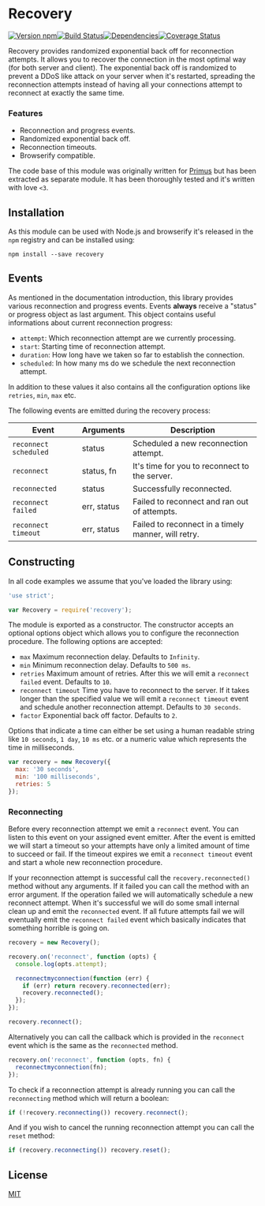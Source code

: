 # Recovery

[![Version npm][version]](http://browsenpm.org/package/recovery)[![Build Status][build]](https://github.com/unshiftio/recovery/actions?query=workflow%3ACI+branch%3Amaster)[![Dependencies][david]](https://david-dm.org/unshiftio/recovery)[![Coverage Status][cover]](https://coveralls.io/r/unshiftio/recovery?branch=master)

[version]: https://img.shields.io/npm/v/recovery.svg?style=flat-square
[build]: https://img.shields.io/github/workflow/status/unshiftio/recovery/CI/master?label=CI&style=flat-square
[david]: https://img.shields.io/david/unshiftio/recovery.svg?style=flat-square
[cover]: https://img.shields.io/coveralls/unshiftio/recovery/master.svg?style=flat-square
[Primus]: http://primus.io

Recovery provides randomized exponential back off for reconnection attempts. It
allows you to recover the connection in the most optimal way (for both server
and client). The exponential back off is randomized to prevent a DDoS like
attack on your server when it's restarted, spreading the reconnection attempts
instead of having all your connections attempt to reconnect at exactly the same
time.

### Features

- Reconnection and progress events.
- Randomized exponential back off.
- Reconnection timeouts.
- Browserify compatible.

The code base of this module was originally written for [Primus] but has been
extracted as separate module. It has been thoroughly tested and it's written
with love `<3`.

## Installation

As this module can be used with Node.js and browserify it's released in the `npm`
registry and can be installed using:

```
npm install --save recovery
```

## Events

As mentioned in the documentation introduction, this library provides various
reconnection and progress events. Events **always** receive a "status" or
progress object as last argument. This object contains useful informations about
current reconnection progress:

- `attempt`:  Which reconnection attempt are we currently processing.
- `start`: Starting time of reconnection attempt.
- `duration`: How long have we taken so far to establish the connection.
- `scheduled`: In how many ms do we schedule the next reconnection attempt.

In addition to these values it also contains all the configuration options like
`retries`, `min`, `max` etc.

The following events are emitted during the recovery process:

Event                 | Arguments   | Description
----------------------|-------------|-----------------------------------------------------
`reconnect scheduled` | status      | Scheduled a new reconnection attempt.
`reconnect`           | status, fn  | It's time for you to reconnect to the server.
`reconnected`         | status      | Successfully reconnected.
`reconnect failed`    | err, status | Failed to reconnect and ran out of attempts.
`reconnect timeout`   | err, status | Failed to reconnect in a timely manner, will retry.

## Constructing

In all code examples we assume that you've loaded the library using:

```js
'use strict';

var Recovery = require('recovery');
```

The module is exported as a constructor. The constructor accepts an optional
options object which allows you to configure the reconnection procedure.
The following options are accepted:

- `max` Maximum reconnection delay. Defaults to `Infinity`.
- `min` Minimum reconnection delay. Defaults to `500 ms`.
- `retries` Maximum amount of retries. After this we will emit a `reconnect failed`
  event. Defaults to `10`.
- `reconnect timeout` Time you have to reconnect to the server. If it takes
  longer than the specified value we will emit a `reconnect timeout` event and
  schedule another reconnection attempt. Defaults to `30 seconds`.
- `factor` Exponential back off factor. Defaults to `2`.

Options that indicate a time can either be set using a human readable string
like `10 seconds`, `1 day`, `10 ms` etc. or a numeric value which represents the
time in milliseconds.

```js
var recovery = new Recovery({
  max: '30 seconds',
  min: '100 milliseconds',
  retries: 5
});
```

### Reconnecting

Before every reconnection attempt we emit a `reconnect` event. You can listen
to this event on your assigned event emitter. After the event is emitted
we will start a timeout so your attempts have only a limited amount of time to
succeed or fail. If the timeout expires we emit a `reconnect timeout` event and
start a whole new reconnection procedure.

If your reconnection attempt is successful call the `recovery.reconnected()`
method without any arguments. If it failed you can call the method with an error
argument. If the operation failed we will automatically schedule a new reconnect
attempt. When it's successful we will do some small internal clean up and emit
the `reconnected` event. If all future attempts fail we will eventually emit the
`reconnect failed` event which basically indicates that something horrible is
going on.

```js
recovery = new Recovery();

recovery.on('reconnect', function (opts) {
  console.log(opts.attempt);

  reconnectmyconnection(function (err) {
    if (err) return recovery.reconnected(err);
    recovery.reconnected();
  });
});

recovery.reconnect();
```

Alternatively you can call the callback which is provided in the `reconnect`
event which is the same as the `reconnected` method.

```js
recovery.on('reconnect', function (opts, fn) {
  reconnectmyconnection(fn);
});
```

To check if a reconnection attempt is already running you can call the
`reconnecting` method which will return a boolean:

```js
if (!recovery.reconnecting()) recovery.reconnect();
```

And if you wish to cancel the running reconnection attempt you can call the
`reset` method:

```js
if (recovery.reconnecting()) recovery.reset();
```

## License

[MIT](LICENSE)

